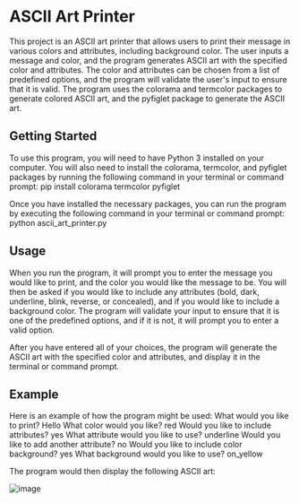 # ASCII Art Printer

This project is an ASCII art printer that allows users to print their message in various colors and attributes, 
including background color. The user inputs a message and color, and the program generates ASCII art with the 
specified color and attributes. The color and attributes can be chosen from a list of predefined options, and 
the program will validate the user's input to ensure that it is valid. The program uses the colorama and 
termcolor packages to generate colored ASCII art, and the pyfiglet package to generate the ASCII art.

## Getting Started

To use this program, you will need to have Python 3 installed on your computer. You will also need to install 
the colorama, termcolor, and pyfiglet packages by running the following command in your terminal or command prompt:
pip install colorama termcolor pyfiglet

Once you have installed the necessary packages, you can run the program by executing the following command in your 
terminal or command prompt: python ascii_art_printer.py

## Usage

When you run the program, it will prompt you to enter the message you would like to print, and the color you would 
like the message to be. You will then be asked if you would like to include any attributes (bold, dark, underline, 
blink, reverse, or concealed), and if you would like to include a background color. The program will validate your 
input to ensure that it is one of the predefined options, and if it is not, it will prompt you to enter a valid option.

After you have entered all of your choices, the program will generate the ASCII art with the specified color and 
attributes, and display it in the terminal or command prompt.

## Example

Here is an example of how the program might be used:
What would you like to print? Hello
What color would you like? red
Would you like to include attributes? yes
What attribute would you like to use? underline
Would you like to add another attribute? no
Would you like to include color background? yes
What background would you like to use? on_yellow


The program would then display the following ASCII art:


![image](https://user-images.githubusercontent.com/109831705/220365346-74e42b3b-a397-465c-8631-91a350038b42.png)
